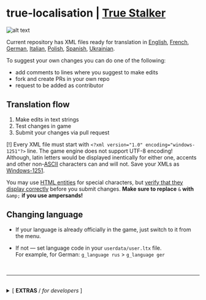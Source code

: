 # true-localisation | [True Stalker](https://ap-pro.ru/forums/topic/102-true-stalker/)

![alt text](https://i.ibb.co/02mzMj2/62463b1abe776a3-1.png)

Current repository has XML files ready for translation in [English](https://github.com/lehrax-gaming/true-localisation/tree/main/gamedata/configs/text/eng), [French](https://github.com/lehrax-gaming/true-localisation/tree/main/gamedata/configs/text/fra), [German](https://github.com/lehrax-gaming/true-localisation/tree/main/gamedata/configs/text/ger), [Italian](https://github.com/lehrax-gaming/true-localisation/tree/main/gamedata/configs/text/ita), [Polish](https://github.com/lehrax-gaming/true-localisation/tree/main/gamedata/configs/text/pol), [Spanish](https://github.com/lehrax-gaming/true-localisation/tree/main/gamedata/configs/text/spa), [Ukrainian](https://github.com/lehrax-gaming/true-localisation/tree/main/gamedata/configs/text/ukr).

To suggest your own changes you can do one of the following:
- add comments to lines where you suggest to make edits
- fork and create PRs in your own repo
- request to be added as contributor


## Translation flow

1. Make edits in text strings
2. Test changes in game
3. Submit your changes via pull request

[!] Every XML file must start with `<?xml version="1.0" encoding="windows-1251"?>` line. The game engine does not support UTF-8 encoding!<br/>Although, latin letters would be displayed inentically for either one, accents and other non-[ASCII](https://en.wikipedia.org/wiki/ASCII) characters can and will not. Save your XMLs as [Windows-1251](https://en.wikipedia.org/wiki/Windows-1251).

You may use [HTML entities](https://www.w3schools.com/charsets/ref_html_entities_4.asp) for special characters, but <u>verify that they display correctly</u> before you submit changes. **Make sure to replace** `&` **with** `&amp;` **if you use ampersands!**


## Changing language

- If your language is already officially in the game, just switch to it from the menu.

- If not — set language code in your `userdata/user.ltx` file.<br/>
  For example, for German: `g_language rus` > `g_language ger`

<br/>

---

<br/>
<details><summary>[ <b>EXTRAS</b> / <i>for developers</i> ]</summary>

#### Requirements:

- [bun](https://bun.sh/docs/installation)

### Extract DB archives yourself

0. Make sure you have a suitable converter tool at hand (ex: [CoC DB converter](https://www.moddb.com/mods/call-of-chernobyl/downloads/cop-coc-db-converter)), place `converter.exe`<sup>1</sup> in this directory next to _README.md_ file
1. Find localisation DB file from content/resources directory
2. Run the `./run.ts unpack` to automagically extract from _db_ files

### Create DB archives yourself (WIP)

0. Make sure you have a suitable converter tool at hand (ex: [CoC DB converter](https://www.moddb.com/mods/call-of-chernobyl/downloads/cop-coc-db-converter)), place `converter.exe`<sup>1</sup> in this directory next to _README.md_ file
1. Create the DB files via `./run.ts pack`


### Settings

Here are [the default values](./settings.default.json) that you can change to suit your needs:

```json
{
  "content_order": [                // 1
    "resources",
    "language",
    "patches"
  ],
  "converter": "./converter.exe",   // 2
  "converter_command_templates": {  // 3
    "unpack": [
      "-unpack",
      "-xdb",
      "**PATH_INPUT**",
      "-dir",
      "**PATH_OUTPUT**"
    ],
    "pack": [
      "-pack",
      "-xdb",
      "**PATH_INPUT**",
      "-out",
      "**PATH_OUTPUT**"
    ]
  },
  "launcher": "./PlayGame.exe",     // 4
  "launcher_arguments": "",         // 5
  "xml_options": {                  // 6
    "prettify_unpacked": true,
    "minify_repacked": true
  },
  "i_verified_settings": false      // 7
}
```


1. Lower override higher, if files with same name are present in multiple archives (newer patches replace older files).
2. Executable that is used for conversion. __NOT__ provided here.
3. When my script invokes the converter call, this is the command
4. Executable that launcher the game.
5. CLI arguments to start launcher with.
6. Whether you want to process XML files or not (WIP)
7. A safety measure for you to check the settings once at least :)


---

<details><summary>Where I got the language strings from</summary><br/>

  I own the copy of S.T.A.L.K.E.R.: Call of Pripyat on Steam and it has `localization` directory in game files. In that directory you can find x{language}.db file (for language you chose for the game on Steam). So, in order to get all the official locales I switched between the languages and extracted the archives via converter.

  I used the same converter to extract language strings from True Stalker's `content/resources/xlocalization.db` file.

  ---

  (i) Alternative approach to extracting game files is by replacing `bin/xrAPI.dll` with modified library that dumps the game content while the game is running (Lua script injection).
</details>

### Help me improve the CLI extractor tool

Any [suggestion](https://github.com/lehrax-gaming/true-localisation/issues) is welcome, if you want to help me with the toolkit.

</details>
